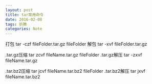 ```yaml
---
layout: post
title: tar常用命令
date: 2016-02-08
tags: 折腾
categories: Note
---
```


打包
tar -czf fileFolder.tar.gz fileFolder
解包
tar -xvf fileFolder.tar.gz

.tar.gz压缩
tar zcvf fileName.tar.gz fileFolder
.tar.gz解压
tar -zxvf fileName.tar.gz

.tar.bz2压缩
tar jcvf fileName.tar.bz2 fileFolder
.tar.bz2解压
tar jxvf fileName.tar.bz2
